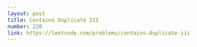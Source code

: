 ```yaml
---
layout: post
title: Contains Duplicate III
number: 220
link: https://leetcode.com/problems/contains-duplicate-iii
---
```

